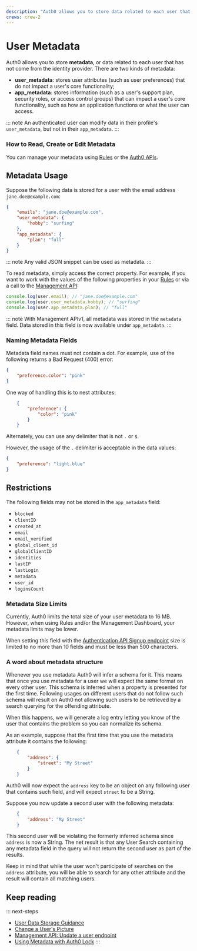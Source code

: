 ```yaml
---
description: "Auth0 allows you to store data related to each user that has not come from the identity provider as either of two kinds of metadata: user_metadata and app_metadata."
crews: crew-2
---
```

# User Metadata

Auth0 allows you to store **metadata**, or data related to each user that has not come from the identity provider. There are two kinds of metadata:

* **user_metadata**: stores user attributes (such as user preferences) that do not impact a user's core functionality;
* **app_metadata**: stores information (such as a user's support plan, security roles, or access control groups) that can impact a user's core functionality, such as how an application functions or what the user can access.

::: note
An authenticated user can modify data in their profile's `user_metadata`, but not in their `app_metadata`.
:::

### How to Read, Create or Edit Metadata

You can manage your metadata using [Rules](/rules/metadata-in-rules) or the [Auth0 APIs](/metadata/management-api).

## Metadata Usage

Suppose the following data is stored for a user with the email address `jane.doe@example.com`:

```json
{
    "emails": "jane.doe@example.com",
    "user_metadata": {
        "hobby": "surfing"
    },
    "app_metadata": {
        "plan": "full"
    }
}
```

::: note
Any valid JSON snippet can be used as metadata.
:::

To read metadata, simply access the correct property. For example, if you want to work with the values of the following properties in your [Rules](/rules) or via a call to the [Management API](/api/management/v2):

```js
console.log(user.email); // "jane.doe@example.com"
console.log(user.user_metadata.hobby); // "surfing"
console.log(user.app_metadata.plan); // "full"
```

::: note
With Management APIv1, all metadata was stored in the `metadata` field. Data stored in this field is now available under `app_metadata`.
:::

### Naming Metadata Fields

Metadata field names must not contain a dot. For example, use of the following returns a Bad Request (400) error:

```json
{
    "preference.color": "pink"
}
```

One way of handling this is to nest attributes:

```json
    {
        "preference": {
            "color": "pink"
        }
    }
```

Alternately, you can use any delimiter that is not  `.` or `$`.

However, the usage of the `.` delimiter is acceptable in the data values:

```json
{
    "preference": "light.blue"
}
```

## Restrictions

The following fields may not be stored in the `app_metadata` field:

* `blocked`
* `clientID`
* `created_at`
* `email`
* `email_verified`
* `global_client_id`
* `globalClientID`
* `identities`
* `lastIP`
* `lastLogin`
* `metadata`
* `user_id`
* `loginsCount`

### Metadata Size Limits

Currently, Auth0 limits the total size of your user metadata to 16 MB. However, when using Rules and/or the Management Dashboard, your metadata limits may be lower.

When setting this field with the [Authentication API Signup endpoint](/api/authentication?javascript#signup) size is limited to no more than 10 fields and must be less than 500 characters.

### A word about metadata structure

Whenever you use metadata Auth0 will infer a schema for it. This means that once you use metadata for a user we will expect the same format on every other user. This schema is inferred when a property is presented for the first time. Following usages on different users that do not follow such schema will result on Auth0 not allowing such users to be retrieved by a search querying for the offending attribute.

When this happens, we will generate a log entry letting you know of the user that contains the problem so you can normalize its schema.

As an example, suppose that the first time that you use the metadata attribute it contains the following:

```json
    {
        "address": {
            "street": "My Street"
        }
    }
```

Auth0 will now expect the `address` key to be an object on any following user that contains such field, and will expect `street` to be a String.

Suppose you now update a second user with the following metadata:

```json
    {
        "address": "My Street"
    }
```

This second user will be violating the formerly inferred schema since `address` is now a String. The net result is that any User Search containing any metadata field in the query will not return the second user as part of the results.

Keep in mind that while the user won't participate of searches on the `address` attribute, you will be able to search for any other attribute and the result will contain all matching users.

## Keep reading

::: next-steps
* [User Data Storage Guidance](/user-profile/user-data-storage)
* [Change a User's Picture](/user-profile/user-picture#change-a-user-s-picture)
* [Management API: Update a user endpoint](/api/management/v2#!/Users/patch_users_by_id)
* [Using Metadata with Auth0 Lock](/metadata/lock)
:::
